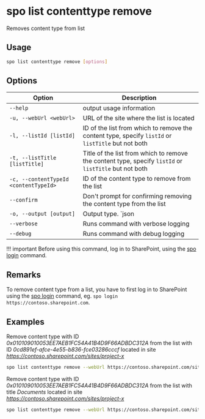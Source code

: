 # spo list contenttype remove

Removes content type from list

## Usage

```sh
spo list contenttype remove [options]
```

## Options

Option|Description
------|-----------
`--help`|output usage information
`-u, --webUrl <webUrl>`|URL of the site where the list is located
`-l, --listId [listId]`|ID of the list from which to remove the content type, specify `listId` or `listTitle` but not both
`-t, --listTitle [listTitle]`|Title of the list from which to remove the content type, specify `listId` or `listTitle` but not both
`-c, --contentTypeId <contentTypeId>`|ID of the content type to remove from the list
`--confirm`|Don't prompt for confirming removing the content type from the list
`-o, --output [output]`|Output type. `json|text`. Default `text`
`--verbose`|Runs command with verbose logging
`--debug`|Runs command with debug logging

!!! important
    Before using this command, log in to SharePoint, using the [spo login](../login.md) command.

## Remarks

To remove content type from a list, you have to first log in to SharePoint using the [spo login](../login.md) command, eg. `spo login https://contoso.sharepoint.com`.

## Examples

Remove content type with ID _0x010109010053EE7AEB1FC54A41B4D9F66ADBDC312A_ from the list with ID _0cd891ef-afce-4e55-b836-fce03286cccf_ located in site _https://contoso.sharepoint.com/sites/project-x_

```sh
spo list contenttype remove --webUrl https://contoso.sharepoint.com/sites/project-x --listId 0cd891ef-afce-4e55-b836-fce03286cccf --contentTypeId 0x010109010053EE7AEB1FC54A41B4D9F66ADBDC312A
```

Remove content type with ID _0x010109010053EE7AEB1FC54A41B4D9F66ADBDC312A_ from the list with title _Documents_ located in site _https://contoso.sharepoint.com/sites/project-x_

```sh
spo list contenttype remove --webUrl https://contoso.sharepoint.com/sites/project-x --listTitle Documents --contentTypeId 0x010109010053EE7AEB1FC54A41B4D9F66ADBDC312A
```